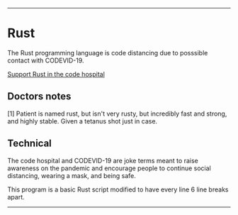 
***

# Rust

The Rust programming language is code distancing due to posssible contact with CODEVID-19.

[Support Rust in the code hospital](https://github.com/seanpm2001/Code-distancing/discussions/33)

## Doctors notes

[1] Patient is named rust, but isn't very rusty, but incredibly fast and strong, and highly stable. Given a tetanus shot just in case.

## Technical

The code hospital and CODEVID-19 are joke terms meant to raise awareness on the pandemic and encourage people to continue social distancing, wearing a mask, and being safe.

This program is a basic Rust script modified to have every line 6 line breaks apart.

***
